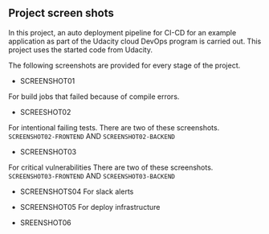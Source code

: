 ## Project screen shots

In this project, an auto deployment pipeline for CI-CD for an example application as part of the Udacity cloud DevOps program is carried out. This project uses the started code from Udacity.

The following screenshots are provided for every stage of the project.

- SCREENSHOT01

For build jobs that failed because of compile errors.

- SCREESHOT02

For intentional failing tests. There are two of these screenshots. `SCREENSHOT02-FRONTEND` AND `SCREENSHOT02-BACKEND`

- SCREENSHOT03

For critical vulnerabilities There are two of these screenshots. `SCREENSHOT03-FRONTEND` AND `SCREENSHOT03-BACKEND`

- SCREENSHOTS04
  For slack alerts

- SCREENSHOT05
  For deploy infrastructure

- SREENSHOT06
